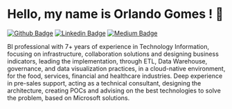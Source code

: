 # Hello, my name is Orlando Gomes ! 👋

[![Github Badge](https://img.shields.io/badge/-Github-000?style=flat-square&logo=Github&logoColor=white&link=https://github.com/orlandogomes)](https://github.com/orlandogomes)
[![Linkedin Badge](https://img.shields.io/badge/-LinkedIn-blue?style=flat-square&logo=Linkedin&logoColor=white&link=https://www.linkedin.com/in/orlandomariano)](https://www.linkedin.com/in/orlandomariano)
[![Medium Badge](http://assets.stickpng.com/images/5841c47ba6515b1e0ad75aa3.png&link=https://medium.com/@_orlandogomes)](https://medium.com/@_orlandogomes)

BI professional with 7+ years of experience in Technology Information, focusing on infrastructure, collaboration solutions and designing business indicators, leading the implementation, through ETL, Data Warehouse, governance, and data visualization practices, in a cloud-native environment, for the food, services, financial and healthcare industries. Deep experience in pre-sales support, acting as a technical consultant, designing the architecture, creating POCs and advising on the best technologies to solve the problem, based on Microsoft solutions.
